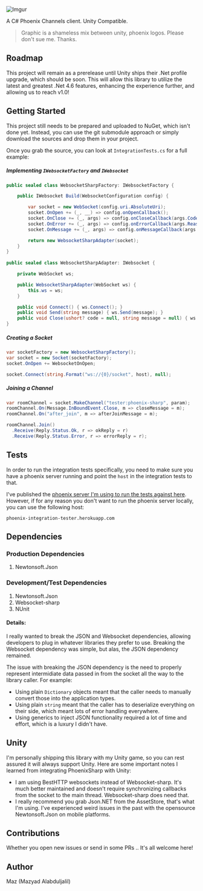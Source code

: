 
![Imgur](http://i.imgur.com/B8ClrWe.png)

A C# Phoenix Channels client. Unity Compatible.

> Graphic is a shameless mix between unity, phoenix logos. Please don't sue me. Thanks.

## Roadmap

This project will remain as a prerelease until Unity ships their .Net profile upgrade, which should be soon. This will allow this library to utilize the latest and greatest .Net 4.6 features, enhancing the experience further, and allowing us to reach v1.0!

## Getting Started

This project still needs to be prepared and uploaded to NuGet, which isn't done yet. Instead, you can use the git submodule approach or simply download the sources and drop them in your project.

Once you grab the source, you can look at `IntegrationTests.cs` for a full example:

##### Implementing `IWebsocketFactory` and `IWebsocket`

```cs
public sealed class WebsocketSharpFactory: IWebsocketFactory {

	public IWebsocket Build(WebsocketConfiguration config) {

		var socket = new WebSocket(config.uri.AbsoluteUri);
		socket.OnOpen += (_, __) => config.onOpenCallback();
		socket.OnClose += (_, args) => config.onCloseCallback(args.Code, args.Reason);
		socket.OnError += (_, args) => config.onErrorCallback(args.Reason);
		socket.OnMessage += (_, args) => config.onMessageCallback(args.Data);

		return new WebsocketSharpAdapter(socket);
	}
}
  
public sealed class WebsocketSharpAdapter: IWebsocket {

	private WebSocket ws;

	public WebsocketSharpAdapter(WebSocket ws) {
		this.ws = ws;
	}

	public void Connect() { ws.Connect(); }
	public void Send(string message) { ws.Send(message); }
	public void Close(ushort? code = null, string message = null) { ws.Close(); }
}
```

##### Creating a Socket

```cs
var socketFactory = new WebsocketSharpFactory();
var socket = new Socket(socketFactory);
socket.OnOpen += WebsocketOnOpen;

socket.Connect(string.Format("ws://{0}/socket", host), null);
```

##### Joining a Channel

```cs
var roomChannel = socket.MakeChannel("tester:phoenix-sharp", param);
roomChannel.On(Message.InBoundEvent.Close, m => closeMessage = m);
roomChannel.On("after_join", m => afterJoinMessage = m);

roomChannel.Join()
  .Receive(Reply.Status.Ok, r => okReply = r)
  .Receive(Reply.Status.Error, r => errorReply = r);
```

## Tests

In order to run the integration tests specifically, you need to make sure you have a phoenix server running and point the `host` in the integration tests to that.

I've published the [phoenix server I'm using to run the tests against here][phoenix-integration-tests-repo]. However, if for any reason you don't want to run the phoenix server locally, you can use the following host:

```
phoenix-integration-tester.herokuapp.com
```

## Dependencies

### Production Dependencies

1. Newtonsoft.Json

### Development/Test Dependencies

1. Newtonsoft.Json
2. Websocket-sharp
3. NUnit

#### Details:

I really wanted to break the JSON and Websocket dependencies, allowing developers to plug in whatever libraries they prefer to use. Breaking the Websocket dependency was simple, but alas, the JSON dependency remained.

The issue with breaking the JSON dependency is the need to properly represent intermidiate data passed in from the socket all the way to the library caller. For example:

- Using plain `Dictionary` objects meant that the caller needs to manually convert those into the application types.
- Using plain `string` meant that the caller has to deserialize everything on their side, which meant lots of error handling everywhere.
- Using generics to inject JSON functionality required a lot of time and effort, which is a luxury I didn't have.

## Unity

I'm personally shipping this library with my Unity game, so you can rest assured it will always support Unity. Here are some important notes I learned from integrating PhoenixSharp with Unity:

- I am using BestHTTP websockets instead of Websocket-sharp. It's much better maintained and doesn't require synchronizing callbacks from the socket to the main thread. Websocket-sharp does need that.
- I really recommend you grab Json.NET from the AssetStore, that's what I'm using. I've experienced weird issues in the past with the opensource Newtonsoft.Json on mobile platforms.

## Contributions

Whether you open new issues or send in some PRs .. It's all welcome here!

## Author

Maz (Mazyad Alabduljalil)

[phoenix-integration-tests-repo]: https://github.com/Mazyod/phoenix-integration-tester
